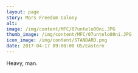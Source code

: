 ```yaml
---
layout: page
story: Mars Freedom Colony
alt:
image: /img/content/MFC/07untelo00ni.JPG
thumb_image: /img/content/MFC/07untelo00ni.JPG
icon_image: /img/content/STANDARD.png
date: 2017-04-17 09:00:00 US/Eastern
---
```

Heavy, man.

